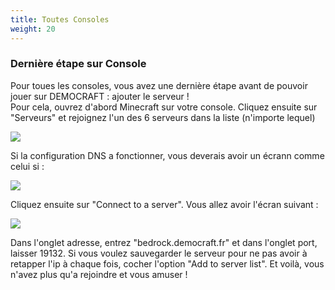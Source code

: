 ```yaml
---
title: Toutes Consoles
weight: 20
---
```



### **Dernière étape sur Console**

Pour toues les consoles, vous avez une dernière étape avant de pouvoir jouer sur DEMOCRAFT : ajouter le serveur !\
Pour cela, ouvrez d'abord Minecraft sur votre console. Cliquez ensuite sur "Serveurs" et rejoignez l'un des 6 serveurs dans la liste (n'importe lequel)

![](https://us-east-1.tixte.net/uploads/cdn.democraft.fr/console1.png)

Si la configuration DNS a fonctionner, vous deverais avoir un écrann comme celui si :

![](https://us-east-1.tixte.net/uploads/cdn.democraft.fr/console2.png)

Cliquez ensuite sur "Connect to a server". Vous allez avoir l'écran suivant :

![](https://us-east-1.tixte.net/uploads/cdn.democraft.fr/console3.png)

Dans l'onglet adresse, entrez "bedrock.democraft.fr" et dans l'onglet port, laisser 19132. Si vous voulez sauvegarder le serveur pour ne pas avoir à retapper l'ip à chaque fois, cocher l'option "Add to server list". Et voilà, vous n'avez plus qu'a rejoindre et vous amuser !
